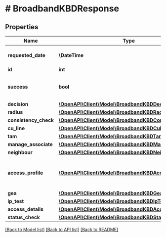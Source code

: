 # # BroadbandKBDResponse

## Properties

Name | Type | Description | Notes
------------ | ------------- | ------------- | -------------
**requested_date** | **\DateTime** | Date of the requested KBD | [optional]
**id** | **int** | The KBD ID | [optional]
**success** | **bool** | Whether the KBD request is successful | [optional]
**decision** | [**\OpenAPI\Client\Model\BroadbandKBDDecision**](BroadbandKBDDecision.md) |  | [optional]
**radius** | [**\OpenAPI\Client\Model\BroadbandKBDRadius**](BroadbandKBDRadius.md) |  | [optional]
**consistency_check** | [**\OpenAPI\Client\Model\BroadbandKBDConsistencyCheck**](BroadbandKBDConsistencyCheck.md) |  | [optional]
**cu_line** | [**\OpenAPI\Client\Model\BroadbandKBDCuline**](BroadbandKBDCuline.md) |  | [optional]
**tam** | [**\OpenAPI\Client\Model\BroadbandKBDTam**](BroadbandKBDTam.md) |  | [optional]
**manage_associate** | [**\OpenAPI\Client\Model\BroadbandKBDManageAssociate**](BroadbandKBDManageAssociate.md) |  | [optional]
**neighbour** | [**\OpenAPI\Client\Model\BroadbandKBDNeighbour**](BroadbandKBDNeighbour.md) |  | [optional]
**access_profile** | [**\OpenAPI\Client\Model\BroadbandKBDAccessProfile[]**](BroadbandKBDAccessProfile.md) | Represents the KBD access profile subtest | [optional]
**gea** | [**\OpenAPI\Client\Model\BroadbandKBDGea**](BroadbandKBDGea.md) |  | [optional]
**ip_test** | [**\OpenAPI\Client\Model\BroadbandKBDIpTest**](BroadbandKBDIpTest.md) |  | [optional]
**access_details** | [**\OpenAPI\Client\Model\BroadbandKBDAccessDetails**](BroadbandKBDAccessDetails.md) |  | [optional]
**status_check** | [**\OpenAPI\Client\Model\BroadbandKBDStatusCheck**](BroadbandKBDStatusCheck.md) |  | [optional]

[[Back to Model list]](../../README.md#models) [[Back to API list]](../../README.md#endpoints) [[Back to README]](../../README.md)
